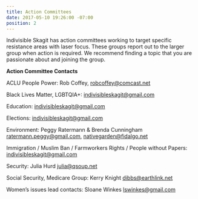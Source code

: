 ```yaml
---
title: Action Committees
date: 2017-05-10 19:26:00 -07:00
position: 2
---
```


Indivisible Skagit has action committees working to target specific resistance areas with laser focus. These groups report out to the larger group when action is required. We recommend finding a topic that you are passionate about and joining the group.

**Action Committee Contacts**

ACLU People Power: Rob Coffey, robcoffey@comcast.net

Black Lives Matter, LGBTQIA+: indivisibleskagit@gmail.com 

Education: indivisibleskagit@gmail.com

Elections: indivisibleskagit@gmail.com

Environment: Peggy Ratermann & Brenda Cunningham ratermann.peggy@gmail.com, nativegarden@fidalgo.net 

Immigration / Muslim Ban / Farmworkers Rights / People without Papers: indivisibleskagit@gmail.com

Security:  Julia Hurd julia@qsoup.net

Social Security, Medicare Group: Kerry Knight dibbs@earthlink.net

Women’s issues lead contacts: Sloane Winkes lswinkes@gmail.com

